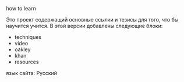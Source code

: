  
how to learn 

Это проект содержащий основные ссылки и тезисы для того, что бы научится учится. 
В этой версии добавлены следующие блоки:
* techniques
* video
* oakley
* khan
* resources

язык сайта: Русский
